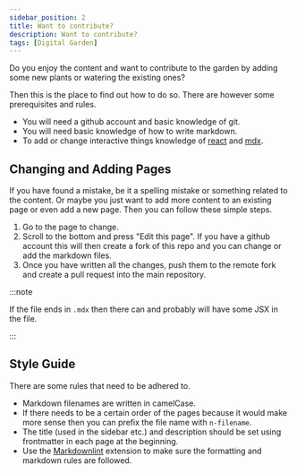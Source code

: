 ```yaml
---
sidebar_position: 2
title: Want to contribute?
description: Want to contribute?
tags: [Digital Garden]
---
```


Do you enjoy the content and want to contribute to the garden by adding some new plants or watering the existing ones?

Then this is the place to find out how to do so. There are however some prerequisites and rules.

- You will need a github account and basic knowledge of git.
- You will need basic knowledge of how to write markdown.
- To add or change interactive things knowledge of [react](https://reactjs.org/docs/getting-started.html) and [mdx](https://mdxjs.com/docs/getting-started/).

## Changing and Adding Pages

If you have found a mistake, be it a spelling mistake or something related to the content. Or maybe you just want to add more content to an existing page or even add a new page. Then you can follow these simple steps.

1. Go to the page to change.
2. Scroll to the bottom and press "Edit this page". If you have a github account this will then create a fork of this repo and you can change or add the markdown files.
3. Once you have written all the changes, push them to the remote fork and create a pull request into the main repository.

:::note

If the file ends in `.mdx` then there can and probably will have some JSX in the file.

:::

## Style Guide

There are some rules that need to be adhered to.

- Markdown filenames are written in camelCase.
- If there needs to be a certain order of the pages because it would make more sense then you can prefix the file name with `n-filename`.
- The title (used in the sidebar etc.) and description should be set using frontmatter in each page at the beginning.
- Use the [Markdownlint](https://marketplace.visualstudio.com/items?itemName=DavidAnson.vscode-markdownlint) extension to make sure the formatting and markdown rules are followed.
